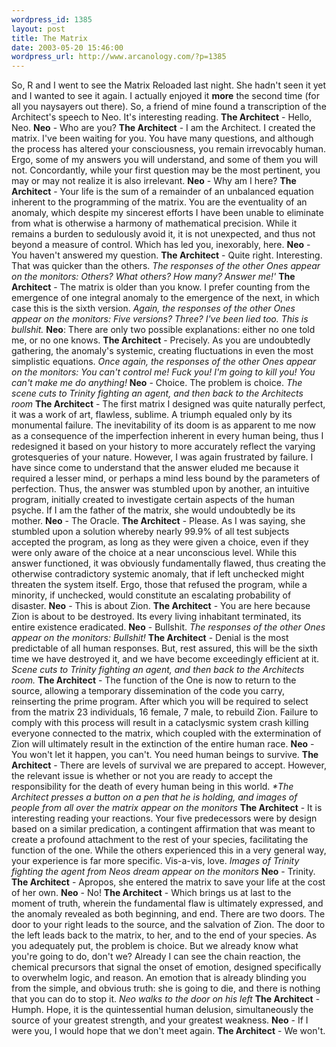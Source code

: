 ```yaml
--- 
wordpress_id: 1385
layout: post
title: The Matrix
date: 2003-05-20 15:46:00
wordpress_url: http://www.arcanology.com/?p=1385
---
```

So, R and I went to see the Matrix Reloaded last night. She hadn't seen it yet and I wanted to see it again. I actually enjoyed it <strong>more</strong> the second time (for all you naysayers out there). So, a friend of mine found a transcription of the Architect's speech to Neo. It's interesting reading. <strong>The Architect</strong> - Hello, Neo. <strong>Neo</strong> - Who are you? <strong>The Architect</strong> - I am the Architect. I created the matrix. I've been waiting for you. You have many questions, and although the process has altered your consciousness, you remain irrevocably human. Ergo, some of my answers you will understand, and some of them you will not. Concordantly, while your first question may be the most pertinent, you may or may not realize it is also irrelevant. <strong>Neo</strong> - Why am I here? <strong>The Architect</strong> - Your life is the sum of a remainder of an unbalanced equation inherent to the programming of the matrix. You are the eventuality of an anomaly, which despite my sincerest efforts I have been unable to eliminate from what is otherwise a harmony of mathematical precision. While it remains a burden to sedulously avoid it, it is not unexpected, and thus not beyond a measure of control. Which has led you, inexorably, here. <strong>Neo</strong> - You haven't answered my question. <strong>The Architect</strong> - Quite right. Interesting. That was quicker than the others. <em>*The responses of the other Ones appear on the monitors: Others? What others? How many? Answer me!'*</em> <strong>The Architect</strong> - The matrix is older than you know. I prefer counting from the emergence of one integral anomaly to the emergence of the next, in which case this is the sixth version. <em>*Again, the responses of the other Ones appear on the monitors: Five versions? Three? I've been lied too. This is bullshit.*</em> <strong>Neo</strong>: There are only two possible explanations: either no one told me, or no one knows. <strong>The Architect</strong> - Precisely. As you are undoubtedly gathering, the anomaly's systemic, creating fluctuations in even the most simplistic equations. <em>*Once again, the responses of the other Ones appear on the monitors: You can't control me! Fuck you! I'm going to kill you! You can't make me do anything!*</em> <strong>Neo</strong> - Choice. The problem is choice. <em>*The scene cuts to Trinity fighting an agent, and then back to the Architects room*</em> <strong>The Architect</strong> - The first matrix I designed was quite naturally perfect, it was a work of art, flawless, sublime. A triumph equaled only by its monumental failure. The inevitability of its doom is as apparent to me now as a consequence of the imperfection inherent in every human being, thus I redesigned it based on your history to more accurately reflect the varying grotesqueries of your nature. However, I was again frustrated by failure. I have since come to understand that the answer eluded me because it required a lesser mind, or perhaps a mind less bound by the parameters of perfection. Thus, the answer was stumbled upon by another, an intuitive program, initially created to investigate certain aspects of the human psyche. If I am the father of the matrix, she would undoubtedly be its mother. <strong>Neo</strong> - The Oracle. <strong>The Architect</strong> - Please. As I was saying, she stumbled upon a solution whereby nearly 99.9% of all test subjects accepted the program, as long as they were given a choice, even if they were only aware of the choice at a near unconscious level. While this answer functioned, it was obviously fundamentally flawed, thus creating the otherwise contradictory systemic anomaly, that if left unchecked might threaten the system itself. Ergo, those that refused the program, while a minority, if unchecked, would constitute an escalating probability of disaster. <strong>Neo</strong> - This is about Zion. <strong>The Architect</strong> - You are here because Zion is about to be destroyed. Its every living inhabitant terminated, its entire existence eradicated. <strong>Neo</strong> - Bullshit. <em>*The responses of the other Ones appear on the monitors: Bullshit!*</em> <strong>The Architect</strong> - Denial is the most predictable of all human responses. But, rest assured, this will be the sixth time we have destroyed it, and we have become exceedingly efficient at it. <em>*Scene cuts to Trinity fighting an agent, and then back to the Architects room.*</em> <strong>The Architect</strong> - The function of the One is now to return to the source, allowing a temporary dissemination of the code you carry, reinserting the prime program. After which you will be required to select from the matrix 23 individuals, 16 female, 7 male, to rebuild Zion. Failure to comply with this process will result in a cataclysmic system crash killing everyone connected to the matrix, which coupled with the extermination of Zion will ultimately result in the extinction of the entire human race. <strong>Neo</strong> - You won't let it happen, you can't. You need human beings to survive. <strong>The Architect</strong> - There are levels of survival we are prepared to accept. However, the relevant issue is whether or not you are ready to accept the responsibility for the death of every human being in this world. <em>*The Architect presses a button on a pen that he is holding, and images of people from all over the matrix appear on the monitors</em> <strong>The Architect</strong> - It is interesting reading your reactions. Your five predecessors were by design based on a similar predication, a contingent affirmation that was meant to create a profound attachment to the rest of your species, facilitating the function of the one. While the others experienced this in a very general way, your experience is far more specific. Vis-a-vis, love. <em>*Images of Trinity fighting the agent from Neos dream appear on the monitors*</em> <strong>Neo</strong> - Trinity. <strong>The Architect</strong> - Apropos, she entered the matrix to save your life at the cost of her own. <strong>Neo</strong> - No! <strong>The Architect</strong> - Which brings us at last to the moment of truth, wherein the fundamental flaw is ultimately expressed, and the anomaly revealed as both beginning, and end. There are two doors. The door to your right leads to the source, and the salvation of Zion. The door to the left leads back to the matrix, to her, and to the end of your species. As you adequately put, the problem is choice. But we already know what you're going to do, don't we? Already I can see the chain reaction, the chemical precursors that signal the onset of emotion, designed specifically to overwhelm logic, and reason. An emotion that is already blinding you from the simple, and obvious truth: she is going to die, and there is nothing that you can do to stop it. <em>*Neo walks to the door on his left*</em> <strong>The Architect</strong> - Humph. Hope, it is the quintessential human delusion, simultaneously the source of your greatest strength, and your greatest weakness. <strong>Neo</strong> - If I were you, I would hope that we don't meet again. <strong>The Architect</strong> - We won't.